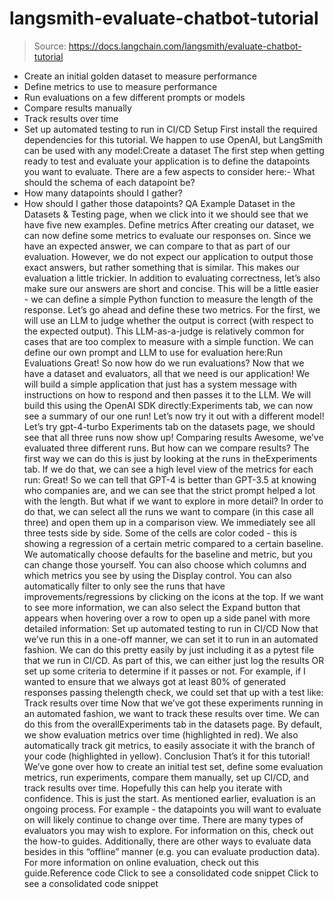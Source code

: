 # langsmith-evaluate-chatbot-tutorial

> Source: https://docs.langchain.com/langsmith/evaluate-chatbot-tutorial

- Create an initial golden dataset to measure performance
- Define metrics to use to measure performance
- Run evaluations on a few different prompts or models
- Compare results manually
- Track results over time
- Set up automated testing to run in CI/CD
Setup
First install the required dependencies for this tutorial. We happen to use OpenAI, but LangSmith can be used with any model:Create a dataset
The first step when getting ready to test and evaluate your application is to define the datapoints you want to evaluate. There are a few aspects to consider here:- What should the schema of each datapoint be?
- How many datapoints should I gather?
- How should I gather those datapoints?
QA Example Dataset
in the Datasets & Testing
page, when we click into it we should see that we have five new examples.
Define metrics
After creating our dataset, we can now define some metrics to evaluate our responses on. Since we have an expected answer, we can compare to that as part of our evaluation. However, we do not expect our application to output those exact answers, but rather something that is similar. This makes our evaluation a little trickier. In addition to evaluating correctness, let’s also make sure our answers are short and concise. This will be a little easier - we can define a simple Python function to measure the length of the response. Let’s go ahead and define these two metrics. For the first, we will use an LLM to judge whether the output is correct (with respect to the expected output). This LLM-as-a-judge is relatively common for cases that are too complex to measure with a simple function. We can define our own prompt and LLM to use for evaluation here:Run Evaluations
Great! So now how do we run evaluations? Now that we have a dataset and evaluators, all that we need is our application! We will build a simple application that just has a system message with instructions on how to respond and then passes it to the LLM. We will build this using the OpenAI SDK directly:Experiments
tab, we can now see a summary of our one run!
Let’s now try it out with a different model! Let’s try gpt-4-turbo
Experiments
tab on the datasets page, we should see that all three runs now show up!
Comparing results
Awesome, we’ve evaluated three different runs. But how can we compare results? The first way we can do this is just by looking at the runs in theExperiments
tab. If we do that, we can see a high level view of the metrics for each run:
Great! So we can tell that GPT-4 is better than GPT-3.5 at knowing who companies are, and we can see that the strict prompt helped a lot with the length. But what if we want to explore in more detail?
In order to do that, we can select all the runs we want to compare (in this case all three) and open them up in a comparison view. We immediately see all three tests side by side. Some of the cells are color coded - this is showing a regression of a certain metric compared to a certain baseline. We automatically choose defaults for the baseline and metric, but you can change those yourself. You can also choose which columns and which metrics you see by using the Display
control. You can also automatically filter to only see the runs that have improvements/regressions by clicking on the icons at the top.
If we want to see more information, we can also select the Expand
button that appears when hovering over a row to open up a side panel with more detailed information:
Set up automated testing to run in CI/CD
Now that we’ve run this in a one-off manner, we can set it to run in an automated fashion. We can do this pretty easily by just including it as a pytest file that we run in CI/CD. As part of this, we can either just log the results OR set up some criteria to determine if it passes or not. For example, if I wanted to ensure that we always got at least 80% of generated responses passing thelength
check, we could set that up with a test like:
Track results over time
Now that we’ve got these experiments running in an automated fashion, we want to track these results over time. We can do this from the overallExperiments
tab in the datasets page. By default, we show evaluation metrics over time (highlighted in red). We also automatically track git metrics, to easily associate it with the branch of your code (highlighted in yellow).
Conclusion
That’s it for this tutorial! We’ve gone over how to create an initial test set, define some evaluation metrics, run experiments, compare them manually, set up CI/CD, and track results over time. Hopefully this can help you iterate with confidence. This is just the start. As mentioned earlier, evaluation is an ongoing process. For example - the datapoints you will want to evaluate on will likely continue to change over time. There are many types of evaluators you may wish to explore. For information on this, check out the how-to guides. Additionally, there are other ways to evaluate data besides in this “offline” manner (e.g. you can evaluate production data). For more information on online evaluation, check out this guide.Reference code
Click to see a consolidated code snippet
Click to see a consolidated code snippet